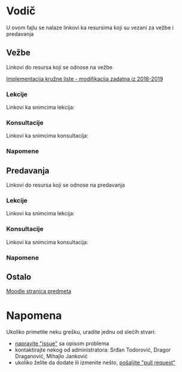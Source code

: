 # Vodič
U ovom fajlu se nalaze linkovi ka resursima koji su vezani za vežbe i predavanja

## Vežbe
Linkovi do resursa koji se odnose na vežbe  

[Implementacija kružne liste - modifikacija zadatna iz 2018-2019][v-fajl-1]

### Lekcije
Linkovi ka snimcima lekcija:  

[//]: # (1. [Lekcija 1][v-lekcija-1] `Tema vežbi`  )

[//]: # (2. [Lekcija 2][v-lekcija-2] `Tema vežbi`  )

### Konsultacije
Linkovi ka snimcima konsultacija:  

[//]: # (1. [Konsultacije 1][v-konsultacije-1] `Tema konsultacija`  )

[//]: # (2. [Konsultacije 2][v-konsultacije-2] `Tema konsultacija`  )

### Napomene

## Predavanja
Linkovi do resursa koji se odnose na predavanja  

[//]: # ([Tekst linka][v-fajl-1])

### Lekcije
Linkovi ka snimcima lekcija:  

[//]: # (1. [Predavanje 1][p-lekcija-1] `Tema predavanja`  )

[//]: # (2. [Predavanje 2][p-lekcija-2] `Tema predavanja`  )


### Konsultacije
Linkovi ka snimcima konsultacija:  

[//]: # (1. [Konsultacije 1][v-konsultacije-1] `Tema konsultacija`  )

[//]: # (2. [Konsultacije 2][v-konsultacije-2] `Tema konsultacija`  )

### Napomene

## Ostalo  
[Moodle stranica predmeta][stranica predmeta]

# Napomena
Ukoliko primetite neku grešku, uradite jednu od slećih stvari:
* [napravite "issue"][new issue] sa opisom problema
* kontaktirajte nekog od administratora: Srđan Todorović, Dragor Draganović, Mihajlo Janković  
* ukoliko želite da dodate ili izmenite nešto, [pošaljite "pull request"][pull request]



[//]: # (---------------------------------------------------------)

[//]: # (-------------U ovom delu se nalaze reference-------------)

[//]: # (---------------------------------------------------------)



[//]: # ( Vezbe reference )


[//]: # ( linkovi ka fajlovima )

[v-fajl-1]: ./ImplementacijaKruzneListe


[v-lekcija-1]: place.holder "Datum odrzavanja: 1. Mesec 2000."

[v-lekcija-2]: place.holder "Datum odrzavanja: 1. Mesec 2000."

[v-lekcija-3]: place.holder "Datum odrzavanja: 1. Mesec 2000."

[v-lekcija-4]: place.holder "Datum odrzavanja: 1. Mesec 2000."

[v-lekcija-5]: place.holder "Datum odrzavanja: 1. Mesec 2000."

[v-lekcija-6]: place.holder "Datum odrzavanja: 1. Mesec 2000."

[v-lekcija-7]: place.holder "Datum odrzavanja: 1. Mesec 2000."

[v-lekcija-8]: place.holder "Datum odrzavanja: 1. Mesec 2000."



[//]: # ( Konsultacije za vežbe reference )

[v-konsultacije-1]: place.holder "Datum odrzavanja: 1. Mesec 2000."

[v-konsultacije-2]: place.holder "Datum odrzavanja: 1. Mesec 2000."

[v-konsultacije-3]: place.holder "Datum odrzavanja: 1. Mesec 2000."

[v-konsultacije-4]: place.holder "Datum odrzavanja: 1. Mesec 2000."



[//]: # ( Vezbe napomene reference )
[v-n-1]: place.holder


[//]: # ( Predavanje reference )
[p-fajl-1]: place.holder


[//]: # ( linkovi na fajlovima )

[p-fajl-1]: place.holder


[p-lekcija-1]: place.holder "Datum odrzavanja: 1. Mesec 2000."

[p-lekcija-2]: place.holder "Datum odrzavanja: 1. Mesec 2000."

[p-lekcija-3]: place.holder "Datum odrzavanja: 1. Mesec 2000."

[p-lekcija-4]: place.holder "Datum odrzavanja: 1. Mesec 2000."

[p-lekcija-5]: place.holder "Datum odrzavanja: 1. Mesec 2000."

[p-lekcija-6]: place.holder "Datum odrzavanja: 1. Mesec 2000."

[p-lekcija-7]: place.holder "Datum odrzavanja: 1. Mesec 2000."


[//]: # ( Konsultacije za predavanja reference )

[p-konsultacije-1]: place.holder "Datum odrzavanja: 1. Mesec 2000."

[p-konsultacije-2]: place.holder "Datum odrzavanja: 1. Mesec 2000."

[p-konsultacije-3]: place.holder "Datum odrzavanja: 1. Mesec 2000."

[p-konsultacije-4]: place.holder "Datum odrzavanja: 1. Mesec 2000."



[//]: # ( Predavanje napomene reference )
[p-n-1]: place.holder



[//]: # ( Ostalo reference )

[stranica predmeta]: https://imi.pmf.kg.ac.rs/moodle/course/view.php?id=533



[//]: # ( Napomena reference )

[new issue]: https://github.com/Produktivna-grupa/PMFKG/issues/new
[pull request]: https://github.com/Produktivna-grupa/PMFKG/compare

